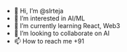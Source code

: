 - 👋 Hi, I’m @slrteja
- 👀 I’m interested in AI/ML
- 🌱 I’m currently learning React, Web3
- 💞️ I’m looking to collaborate on AI
- 📫 How to reach me +91 

<!---
slrteja/slrteja is a ✨ special ✨ repository because its `README.md` (this file) appears on your GitHub profile.
You can click the Preview link to take a look at your changes.
--->
